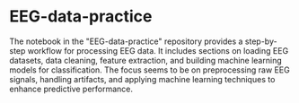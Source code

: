 # EEG-data-practice

The notebook in the "EEG-data-practice" repository provides a step-by-step workflow for processing EEG data. It includes sections on loading EEG datasets, data cleaning, feature extraction, and building machine learning models for classification. The focus seems to be on preprocessing raw EEG signals, handling artifacts, and applying machine learning techniques to enhance predictive performance.
